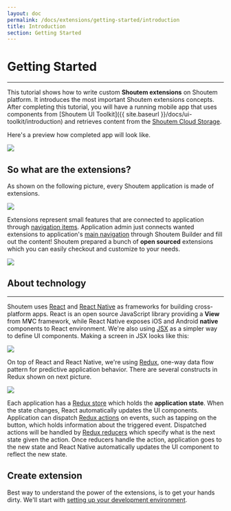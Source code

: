 ```yaml
---
layout: doc
permalink: /docs/extensions/getting-started/introduction
title: Introduction
section: Getting Started
---
```


# Getting Started
<hr />

This tutorial shows how to write custom **Shoutem extensions** on Shoutem platform. It introduces the most important Shoutem extensions concepts. After completing this tutorial, you will have a running mobile app that uses components from [Shoutem UI Toolkit]({{ site.baseurl }}/docs/ui-toolkit/introduction) and retrieves content from the [Shoutem Cloud Storage](/docs/coming-soon).

Here's a preview how completed app will look like.

<p class="image">
<img src='{{ site.baseurl }}/img/getting-started/extension-preview.jpg'/>
</p>

## So what are the extensions?
As shown on the following picture, every Shoutem application is made of extensions.

<p class="image">
<img src='{{ site.baseurl }}/img/getting-started/apps-are-made-of-extensions.png'/>
</p>

Extensions represent small features that are connected to application through [navigation items](/docs/coming-soon). Application admin just connects wanted extensions to application's [main navigation](/docs/coming-soon) through Shoutem Builder and fill out the content! Shoutem prepared a bunch of **open sourced** extensions which you can easily checkout and customize to your needs.

<p class="image">
<img src='{{ site.baseurl }}/img/getting-started/shoutem-extensions.png'/>
</p>

## About technology

<hr />

Shoutem uses [React](https://facebook.github.io/react/) and [React Native](https://facebook.github.io/react-native/) as frameworks for building cross-platform apps. React is an open source JavaScript library providing a **View** from M**V**C framework, while React Native exposes iOS and Android **native** components to React environment. We're also using [JSX](https://facebook.github.io/react/docs/jsx-in-depth.html) as a simpler way to define UI components. Making a screen in JSX looks like this:

<p class="image">
<img src='{{ site.baseurl }}/img/getting-started/jsx-component-example.png'/>
</p>

On top of React and React Native, we're using [Redux](http://redux.js.org/), one-way data flow pattern for predictive application behavior. There are several constructs in Redux shown on next picture.

<p class="image">
<img src='{{ site.baseurl }}/img/getting-started/redux.png'/>
</p>

Each application has a [Redux store](http://redux.js.org/docs/basics/Store.html) which holds the **application state**. When the state changes, React automatically updates the UI components. Application can dispatch [Redux actions](http://redux.js.org/docs/basics/Actions.html) on events, such as tapping on the button, which holds information about the triggered event. Dispatched actions will be handled by [Redux reducers](http://redux.js.org/docs/basics/Reducers.html) which specify what is the next state given the action. Once reducers handle the action, application goes to the new state and React Native automatically updates the UI component to reflect the new state.

## Create extension
Best way to understand the power of the extensions, is to get your hands dirty. We'll start with [setting up your development environment](http://shoutem.github.io/docs/extensions/getting-started/development-environment).
